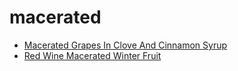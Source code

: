 # macerated

 * [Macerated Grapes In Clove And Cinnamon Syrup](index/m/macerated-grapes-in-clove-and-cinnamon-syrup-12408.json)
 * [Red Wine Macerated Winter Fruit](index/r/red-wine-macerated-winter-fruit-101267.json)
